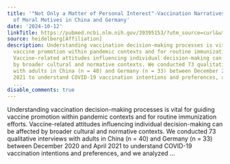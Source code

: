 ```yaml
---
title: '"Not Only a Matter of Personal Interest"-Vaccination Narratives and the Model
  of Moral Motives in China and Germany'
date: '2024-10-12'
linkTitle: https://pubmed.ncbi.nlm.nih.gov/39395153/?utm_source=curl&utm_medium=rss&utm_campaign=pubmed-2&utm_content=1FakS-2QOkCT8HsMOQP1bCRQ4YzyumYOmxmF0moLsQ3dFB1E9V&fc=20220326224207&ff=20241013183215&v=2.18.0.post9+e462414
source: heidelberg[Affiliation]
description: Understanding vaccination decision-making processes is vital for guiding
  vaccine promotion within pandemic contexts and for routine immunization efforts.
  Vaccine-related attitudes influencing individual decision-making can be affected
  by broader cultural and normative contexts. We conducted 73 qualitative interviews
  with adults in China (n = 40) and Germany (n = 33) between December 2020 and April
  2021 to understand COVID-19 vaccination intentions and preferences, and we analyzed
  ...
disable_comments: true
---
```

Understanding vaccination decision-making processes is vital for guiding vaccine promotion within pandemic contexts and for routine immunization efforts. Vaccine-related attitudes influencing individual decision-making can be affected by broader cultural and normative contexts. We conducted 73 qualitative interviews with adults in China (n = 40) and Germany (n = 33) between December 2020 and April 2021 to understand COVID-19 vaccination intentions and preferences, and we analyzed ...